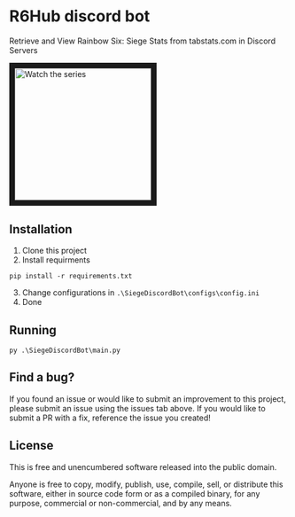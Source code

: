 # R6Hub discord bot

Retrieve and View Rainbow Six: Siege Stats from tabstats.com in Discord Servers

<img src="https://sun9-82.userapi.com/impg/5UyLR3bhd1d5rEbotc7fysmGknv7TEagJ-4ePg/zrI6NFwGaYQ.jpg?size=821x795&quality=96&sign=e497f4a85361fb8ee17ce1efc7cc99f6&type=album" alt="Watch the series" width="246.3" height="238.5" border="10" />



## Installation

1. Clone this project
2. Install requirments 
```
pip install -r requirements.txt
```
3. Change configurations in `.\SiegeDiscordBot\configs\config.ini`
4. Done

## Running

```
py .\SiegeDiscordBot\main.py
```

## Find a bug?

If you found an issue or would like to submit an improvement to this project, please submit an issue using the issues tab above. If you would like to submit a PR with a fix, reference the issue you created!

## License

This is free and unencumbered software released into the public domain.

Anyone is free to copy, modify, publish, use, compile, sell, or distribute this software, either in source code form or as a compiled binary, for any purpose, commercial or non-commercial, and by any means.
